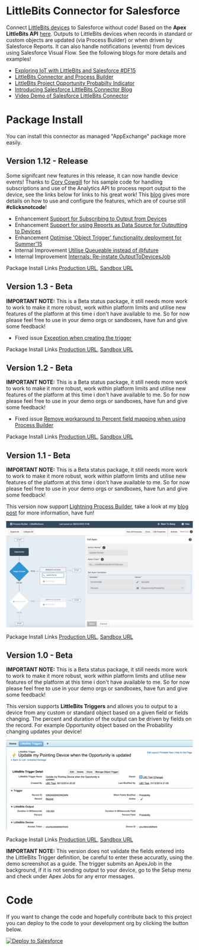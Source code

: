 LittleBits Connector for Salesforce
===================================

Connect [LittleBits devices](http://littlebits.cc/cloud) to Salesforce without code! Based on the **Apex LittleBits API** [here](https://github.com/afawcett/apex-littlebitsapi). Outputs to LittleBits devices when records in standard or custom objects are updated (via Process Builder) or when driven by Salesforce Reports. It can also handle notifications (events) from devices using Salesforce Visual Flow. See the following blogs for more details and examples!

- [Exploring IoT with LittleBits and Salesforce #DF15](http://andyinthecloud.com/2015/08/10/exploring-iot-with-littlebits-and-salesforce-df15/)
- [LittleBits Connector and Process Builder](http://andyinthecloud.com/2015/01/31/controlling-internet-devices-via-lightning-process-builder/)
- [LittleBits Project Opportunity Probabilty Indicator](http://littlebits.cc/projects/salesforce-littlebits-connector-opportunity-probability-indicator)
- [Introducing Salesforce LittleBits Connector Blog](http://andyinthecloud.com/2015/01/02/introducing-the-littlebits-connector-for-salesforce/)
- [Video Demo of Salesforce LittleBits Connector](https://www.youtube.com/watch?v=wFlkhZk6Yo8&feature=youtu.be)

Package Install
===============

You can install this connector as managed "AppExchange" package more easily.

Version 1.12 - Release
----------------------

Some signifcant new features in this release, it can now handle device events! Thanks to [Cory Cowgill](https://github.com/corycowgill) for his sample code for handling subscriptions and use of the Analytics API to process report output to the device, see the links below for links to his great work! This [blog](http://andyinthecloud.com/2015/08/10/exploring-iot-with-littlebits-and-salesforce-df15/) gives more details on how to use and configure the features, which are of course still **#clicksnotcode**!

- Enhancement [Support for Subscribing to Output from Devices](https://github.com/afawcett/littlebits-connector/issues/1)
- Enhancement [Support for using Reports as Data Source for Outputting to Devices](https://github.com/afawcett/littlebits-connector/issues/2)
- Enhancement [Optimise 'Object Trigger' functionality deployment for Summer'15](https://github.com/afawcett/littlebits-connector/issues/8)
- Internal Improvement [Utilise Queueable instead of @future](https://github.com/afawcett/littlebits-connector/issues/9)
- Internal Improvement [Internals: Re-instate OutputToDevicesJob](https://github.com/afawcett/littlebits-connector/issues/11)

Package Install Links [Production URL](https://login.salesforce.com/packaging/installPackage.apexp?p0=04t240000005ZF7), [Sandbox URL](https://test.salesforce.com/packaging/installPackage.apexp?p0=04t240000005ZF7)

Version 1.3 - Beta
------------------

**IMPORTANT NOTE:** This is a Beta status package, it still needs more work to work to make it more robust, work within platform limits and utilise new features of the platform at this time i don't have available to me. So for now please feel free to use in your demo orgs or sandboxes, have fun and give some feedback!

- Fixed issue [Exception when creating the trigger](https://github.com/afawcett/littlebits-connector/issues/7)

Package Install Links [Production URL](https://login.salesforce.com/packaging/installPackage.apexp?p0=04t240000004uUv), [Sandbox URL](https://test.salesforce.com/packaging/installPackage.apexp?p0=04t240000004uUv)

Version 1.2 - Beta
------------------

**IMPORTANT NOTE:** This is a Beta status package, it still needs more work to work to make it more robust, work within platform limits and utilise new features of the platform at this time i don't have available to me. So for now please feel free to use in your demo orgs or sandboxes, have fun and give some feedback!

- Fixed issue [Remove workaround to Percent field mapping when using Process Builder](https://github.com/afawcett/littlebits-connector/issues/6)

Package Install Links [Production URL](https://login.salesforce.com/packaging/installPackage.apexp?p0=04t240000004uUq), [Sandbox URL](https://test.salesforce.com/packaging/installPackage.apexp?p0=04t240000004uUq)


Version 1.1 - Beta
------------------

**IMPORTANT NOTE:** This is a Beta status package, it still needs more work to work to make it more robust, work within platform limits and utilise new features of the platform at this time i don't have available to me. So for now please feel free to use in your demo orgs or sandboxes, have fun and give some feedback!

This version now support [Lightning Process Builder](https://help.salesforce.com/HTViewHelpDoc?id=process_overview.htm), take a look at my [blog post](http://andyinthecloud.com/2015/01/31/controlling-internet-devices-via-lightning-process-builder/) for more information, have fun!

![LittleBitsProcessBuilder](https://raw.githubusercontent.com/afawcett/littlebits-connector/master/images/LittleBitsProcessBuilder.png)

Package Install Links [Production URL](https://login.salesforce.com/packaging/installPackage.apexp?p0=04t240000004tdG), [Sandbox URL](https://test.salesforce.com/packaging/installPackage.apexp?p0=04t240000004tdG)

Version 1.0 - Beta
------------------

**IMPORTANT NOTE:** This is a Beta status package, it still needs more work to work to make it more robust, work within platform limits and utilise new features of the platform at this time i don't have available to me. So for now please feel free to use in your demo orgs or sandboxes, have fun and give some feedback!

This version supports **LittleBits Triggers** and allows you to output to a device from any custom or standard object based on a given field or fields changing. The percent and duration of the output can be driven by fields on the record. For example Opportunity object based on the Probability changing updates your device!

![LittleBitsTrigger](https://raw.githubusercontent.com/afawcett/littlebits-connector/master/images/LittleBitsTrigger.png)

Package Install Links [Production URL](https://login.salesforce.com/packaging/installPackage.apexp?p0=04t240000004kmO), [Sandbox URL](https://test.salesforce.com/packaging/installPackage.apexp?p0=04t240000004kmO)

**IMPORTANT NOTE:** This version does not validate the fields entered into the LittleBits Trigger definition, be careful to enter these accuratly, using the demo screenshot as a guide. The trigger submits an ApexJob in the background, if it is not sending output to your device, go to the Setup menu and check under Apex Jobs for any error messages.

Code
====

If you want to change the code and hopefully contribute back to this project you can deploy to the code to your development org by clicking the button below.

<a href="https://githubsfdeploy.herokuapp.com?owner=afawcett&repo=littlebits-connector">
  <img alt="Deploy to Salesforce"
       src="https://raw.githubusercontent.com/afawcett/githubsfdeploy/master/src/main/webapp/resources/img/deploy.png">
</a>
